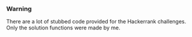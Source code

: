 ### Warning

There are a lot of stubbed code provided for the Hackerrank challenges. Only the solution functions were made by me.
